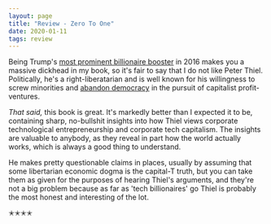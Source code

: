 ```yaml
---
layout: page
title: "Review - Zero To One"
date: 2020-01-11
tags: review
---
```


Being Trump's [most prominent billionaire booster](https://www.youtube.com/watch?v=oUTnOQZOYv0) in 2016 makes you a massive dickhead
in my book, so it's fair to say that I do not like Peter Thiel. Politically, he's a right-liberatarian and is well known
for his willingness to screw minorities and [abandon democracy](https://www.huffingtonpost.com.au/entry/peter-thiel-women-democracy_n_5747079be4b03ede4413f6f5?ri18n=true) in the pursuit of capitalist profit-ventures.

_That said,_ this book is great. It's markedly better than I expected it to be, containing sharp, no-bullshit insights into how
Thiel views corporate technological entrepreneurship and corporate tech capitalism. The insights are valuable to anybody, as
they reveal in part how the world actually works, which is always a good thing to understand.

He makes pretty questionable claims in places, usually by assuming that some libertarian economic dogma is the capital-T truth,
but you can take them as given for the purposes of hearing Thiel's arguments, and they're not a big problem because as far
as 'tech billionaires' go Thiel is probably the most honest and interesting of the lot.

✭✭✭✭
